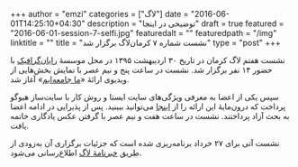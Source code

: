 +++
author = "emzi"
categories = ["لاگ"]
date = "2016-06-01T14:25:10+04:30"
description = "توضیحی در اینجا"
draft = true
featured = "2016-06-01-session-7-selfi.jpg"
featuredalt = ""
featuredpath = "/img"
linktitle = ""
title = "نشست شماره ۷ کرمان‌لاگ برگزار شد"
type = "post"
+++

نشست هفتم لاگ کرمان در تاریخ ۳۰ اردیبهشت ۱۳۹۵ در محل موسسهٔ [رایان‌گرافیک](http://rayangraphic.com) با حضور ۱۴ نفر برگزار شد. نشست در ساعت پنج و نیم عصر با نمایش بخش‌هایی از ویدیوی ارائهٔ «[ما جامعه‌ایم](http://takhtesefid.org/watch?v=77281828509)» آغاز شد.

سپس یکی از اعضا به معرفی ویژگی‌های سایت ایستا و روش کار با سایت‌ساز هیوگو پرداخت که درون‌مایهٔ این ارائه را از [اینجا](http://emzi.github.io/my-prez/SSG+Hugo/fa) می‌توانید ببینید. پس از پذیرایی در ادامه اعضا به بحث آزاد پرداختند. نشست در ساعت هفت و نیم عصر با گرفتن عکس یادگاری خاتمه یافت.

نشست آتی برای ۲۷ خرداد برنامه‌ریزی شده است که جزئیات برگزاری آن به‌زودی از طریق [خبرنامهٔ لاگ](http://eepurl.com/bUC2cH) اطلاع‌رسانی می‌شود.